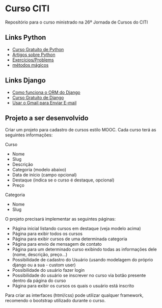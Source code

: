# Curso CITI
Repositório para o curso ministrado na 26º Jornada de Cursos do CITI


## Links Python

- [Curso Gratuito de Python](http://pycursos.com/python-para-zumbis/)
- [Artigos sobre Python](http://www.gilenofilho.com.br/tags/python/)
- [Exercícios/Problems](http://dojopuzzles.com/)
- [métodos mágicos](http://www.rafekettler.com/magicmethods.html)

## Links Django

- [Como funciona o ORM do Django](http://www.gilenofilho.com.br/como-funciona-o-orm-do-django/)
- [Curso Gratuito de Django](https://www.udemy.com/python-3-na-web-com-django-basico-intermediario/)
- [Usar o Gmail para Enviar E-mail](https://gist.github.com/gileno/2821493)

## Projeto a ser desenvolvido

Criar um projeto para cadastro de cursos estilo MOOC. Cada curso terá as seguintes informações:

Curso
- Nome
- Slug
- Descrição
- Categoria (modelo abaixo)
- Data de início (campo opcional)
- Destaque (indica se o curso é destaque, opcional)
- Preço

Categoria
- Nome
- Slug

O projeto precisará implementar as seguintes páginas:

- Página inicial listando cursos em destaque (veja modelo acima)
- Página para exibir todos os cursos
- Página para exibir cursos de uma determinada categoria
- Página para envio de mensagem de contato
- Página para um determinado curso exibindo todas as informações dele (nome, descrição, preço…)
- Possibilidade de cadastro do Usuário (usando modelagem do próprio django ou a sua - custom user)
- Possibilidade do usuário fazer login
- Possibilidade do usuário se inscrever no curso via botão presente dentro da página do curso
- Página para exibir os cursos os quais o usuário está inscrito

Para criar as interfaces (html/css) pode utilizar qualquer framework, recomendo o bootstrap utilizado durante o curso.
